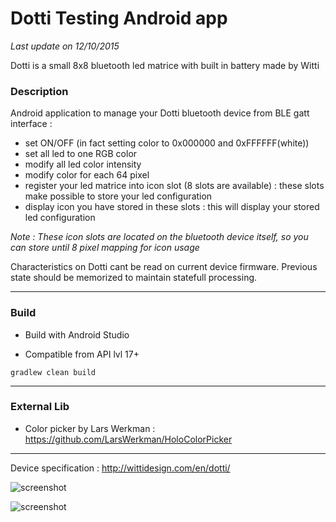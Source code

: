 # Dotti Testing Android app #

<i>Last update on 12/10/2015</i>

Dotti is a small 8x8 bluetooth led matrice with built in battery made by Witti

<h3>Description</h3>

Android application to manage your Dotti bluetooth device from BLE gatt interface :

* set ON/OFF (in fact setting color to 0x000000 and 0xFFFFFF(white))
* set all led to one RGB color
* modify all led color intensity
* modify color for each 64 pixel
* register your led matrice into icon slot (8 slots are available) : these slots make possible to store your led configuration
* display icon you have stored in these slots : this will display your stored led configuration

<i>Note : These icon slots are located on the bluetooth device itself, so you can store until 8 pixel mapping for icon usage</i>

Characteristics on Dotti cant be read on current device firmware. Previous state should be memorized to maintain statefull processing.

<hr/>

<h3>Build</h3>

* Build with Android Studio

* Compatible from API lvl 17+

``gradlew clean build``

<hr/>

<h3>External Lib</h3>

* Color picker by Lars Werkman : https://github.com/LarsWerkman/HoloColorPicker

<hr/>

Device specification : http://wittidesign.com/en/dotti/

![screenshot](https://raw.github.com/akinaru/dotti-bluetooth-android/master/dotti1.jpg)

![screenshot](https://raw.github.com/akinaru/dotti-bluetooth-android/master/dotti2.jpg)

